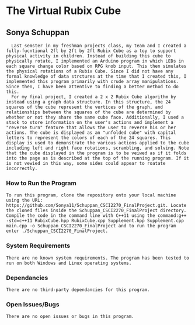 # The Virtual Rubix Cube 
## Sonya Schuppan
      Last semster in my freshman projects class, my team and I created a fully-fucntional 2ft by 2ft by 2ft Rubix Cube as a toy to support physical activity in children. Instead of building this cube to physically rotate, I implemented an Arduino program in which LEDs in each square change color based on RPG knob input. This then simulates the physical rotations of a Rubix Cube. Since I did not have any formal knowledge of data strctures at the time that I created this, I implemented this program primarily with crude array manipulations. Since then, I have been attentive to finding a better method to do this. 
      For my final project, I created a 2 x 2 Rubix Cube algorithm by instead using a graph data structure. In this structure, the 24 squares of the cube represent the vertices of the graph, and relationships between the squares of the cube are determined by whether or not they share the same cube face. Additionally, I used a stack to store information on the user's actions and implement a "reverse turn" feature that allows the user to reverse his or her actions. The cube is displayed as an "unfolded cube" with capital letters to represent the colors of each of the 24 squares. This display is used to demonstrate the various actions applied to the cube including left and right face rotations, scrambling, and solving. Note that the cube displayed in the program is to be veiwed as if it folds into the page as is described at the top of the running program. If it is not vewied in this way, some sides could appear to roatate incorrectly.

### How to Run the Program
	To run this program, clone the repository onto your local machine using the URL: https://github.com/Sonya11/Schuppan_CSCI2270_FinalProject.git. Locate the cloned files inside the Schuppan_CSCI2270_FinalProject directory. Compile the code in the command line with C++11 using the command:g++ -std=c++11 RubixCube.hpp RubixCube.cpp Supplement.hpp Supplement.cpp main.cpp -o Schuppan_CSCI2270_FinalProject and to run the program enter ./Schuppan_CSCI2270_FinalProject.
### System Requirements 
	There are no known system requirements. The program has been tested to run on both Windows and Linux operating systems.
### Dependancies 
	There are no third-party dependancies for this program.
### Open Issues/Bugs
	There are no open issues or bugs in this program. 
